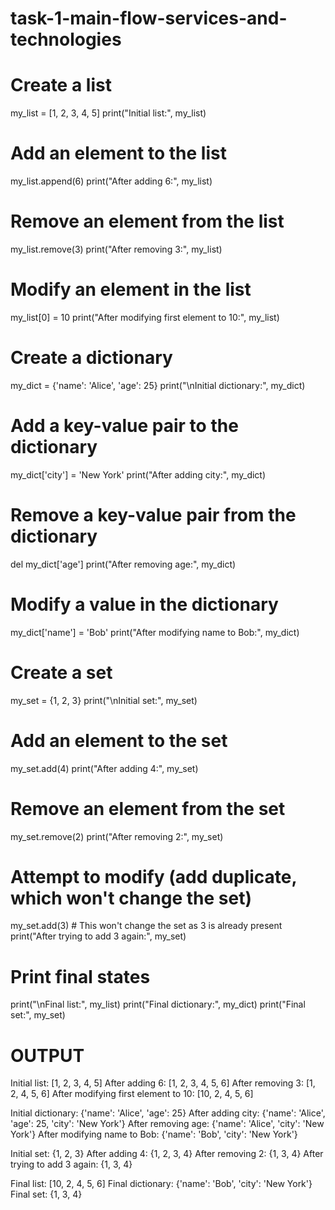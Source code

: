 # task-1-main-flow-services-and-technologies
# Create a list
my_list = [1, 2, 3, 4, 5]
print("Initial list:", my_list)

# Add an element to the list
my_list.append(6)
print("After adding 6:", my_list)

# Remove an element from the list
my_list.remove(3)
print("After removing 3:", my_list)

# Modify an element in the list
my_list[0] = 10
print("After modifying first element to 10:", my_list)

# Create a dictionary
my_dict = {'name': 'Alice', 'age': 25}
print("\nInitial dictionary:", my_dict)

# Add a key-value pair to the dictionary
my_dict['city'] = 'New York'
print("After adding city:", my_dict)

# Remove a key-value pair from the dictionary
del my_dict['age']
print("After removing age:", my_dict)

# Modify a value in the dictionary
my_dict['name'] = 'Bob'
print("After modifying name to Bob:", my_dict)

# Create a set
my_set = {1, 2, 3}
print("\nInitial set:", my_set)

# Add an element to the set
my_set.add(4)
print("After adding 4:", my_set)

# Remove an element from the set
my_set.remove(2)
print("After removing 2:", my_set)

# Attempt to modify (add duplicate, which won't change the set)
my_set.add(3)  # This won't change the set as 3 is already present
print("After trying to add 3 again:", my_set)

# Print final states
print("\nFinal list:", my_list)
print("Final dictionary:", my_dict)
print("Final set:", my_set)

# OUTPUT
Initial list: [1, 2, 3, 4, 5]
After adding 6: [1, 2, 3, 4, 5, 6]
After removing 3: [1, 2, 4, 5, 6]
After modifying first element to 10: [10, 2, 4, 5, 6]

Initial dictionary: {'name': 'Alice', 'age': 25}
After adding city: {'name': 'Alice', 'age': 25, 'city': 'New York'}
After removing age: {'name': 'Alice', 'city': 'New York'}
After modifying name to Bob: {'name': 'Bob', 'city': 'New York'}

Initial set: {1, 2, 3}
After adding 4: {1, 2, 3, 4}
After removing 2: {1, 3, 4}
After trying to add 3 again: {1, 3, 4}

Final list: [10, 2, 4, 5, 6]
Final dictionary: {'name': 'Bob', 'city': 'New York'}
Final set: {1, 3, 4}

